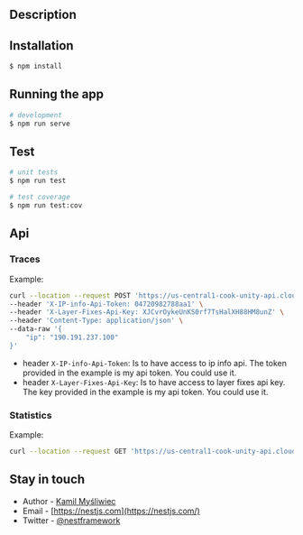 ## Description

## Installation

```bash
$ npm install
```

## Running the app

```bash
# development
$ npm run serve
```

## Test

```bash
# unit tests
$ npm run test

# test coverage
$ npm run test:cov
```

## Api
### Traces
Example:
```bash
curl --location --request POST 'https://us-central1-cook-unity-api.cloudfunctions.net/api/traces' \
--header 'X-IP-info-Api-Token: 04720982788aa1' \
--header 'X-Layer-Fixes-Api-Key: XJCvrOykeUnKS0rf7TsHalXH88HM8unZ' \
--header 'Content-Type: application/json' \
--data-raw '{
    "ip": "190.191.237.100"
}'
```

- header `X-IP-info-Api-Token`: Is to have access to ip info api. The token provided in the example is my api token. You could use it.
- header `X-Layer-Fixes-Api-Key`: Is to have access to layer fixes api key. The key provided in the example is my api token. You could use it.

### Statistics
Example:
```bash
curl --location --request GET 'https://us-central1-cook-unity-api.cloudfunctions.net/api/statistics'
```

## Stay in touch

- Author - [Kamil Myśliwiec](https://kamilmysliwiec.com)
- Email - [https://nestjs.com](https://nestjs.com/)
- Twitter - [@nestframework](https://twitter.com/nestframework)
